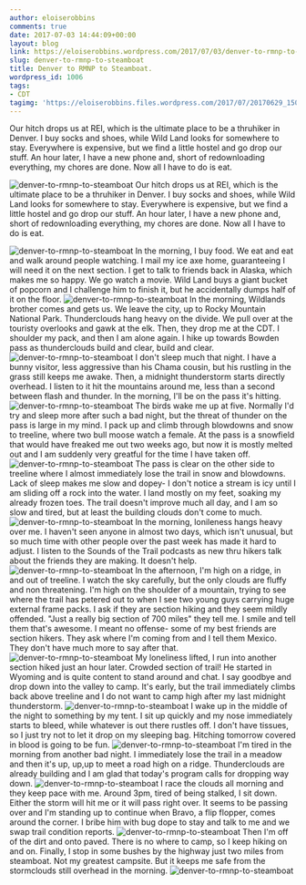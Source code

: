 ```yaml
---
author: eloiserobbins
comments: true
date: 2017-07-03 14:44:09+00:00
layout: blog
link: https://eloiserobbins.wordpress.com/2017/07/03/denver-to-rmnp-to-steamboat/
slug: denver-to-rmnp-to-steamboat
title: Denver to RMNP to Steamboat.
wordpress_id: 1006
tags:
- CDT
tagimg: 'https://eloiserobbins.files.wordpress.com/2017/07/20170629_150419.jpg'
---
```


Our hitch drops us at REI, which is the ultimate place to be a thruhiker in Denver. I buy socks and shoes, while Wild Land looks for somewhere to stay. Everywhere is expensive, but  we find a little hostel and go drop our stuff. An hour later, I have a new phone and, short of redownloading everything, my chores are done. Now all I have to do is eat.


![denver-to-rmnp-to-steamboat](https://eloiserobbins.files.wordpress.com/2017/07/20170629_150419.jpg)
Our hitch drops us at REI, which is the ultimate place to be a thruhiker in Denver. I buy socks and shoes, while Wild Land looks for somewhere to stay. Everywhere is expensive, but  we find a little hostel and go drop our stuff. An hour later, I have a new phone and, short of redownloading everything, my chores are done. Now all I have to do is eat.

![denver-to-rmnp-to-steamboat](https://eloiserobbins.files.wordpress.com/2017/07/20170629_152942.jpg)
In the morning, I buy food. We eat and eat and walk around people watching. I mail my ice axe home, guaranteeing I will need it on the next section. I get to talk to friends back in Alaska, which makes me so happy. We go watch a movie. Wild Land buys a giant bucket of popcorn and I challenge him to finish it, but he accidentally dumps half of it on the floor. 
![denver-to-rmnp-to-steamboat](https://eloiserobbins.files.wordpress.com/2017/07/20170629_154538.jpg)
In the morning, Wildlands brother comes and gets us. We leave the city, up to Rocky Mountain National Park. Thunderclouds hang heavy on the divide. We pull over at the touristy overlooks and gawk at the elk. Then, they drop me at the CDT. I shoulder my pack, and then I am alone again. I hike up towards Bowden pass as thunderclouds build and clear, build and clear.
![denver-to-rmnp-to-steamboat](https://eloiserobbins.files.wordpress.com/2017/07/20170629_160137.jpg)
I don't sleep much that night. I have a bunny visitor, less aggressive than his Chama cousin, but his rustling in the grass still keeps me awake. Then, a midnight thunderstorm starts directly overhead. I listen to it hit the mountains around me, less than a second between flash and thunder. In the morning, I'll be on the pass it's hitting.
![denver-to-rmnp-to-steamboat](https://eloiserobbins.files.wordpress.com/2017/07/20170630_073611.jpg)
The birds wake me up at five. Normally I'd try and sleep more after such a bad night, but the threat of thunder on the pass is large in my mind. I pack up and climb through blowdowns and snow to treeline, where two bull moose watch a female. At the pass is a snowfield that would have freaked me out two weeks ago, but now it is mostly melted out and I am suddenly very greatful for the time I have taken off.
![denver-to-rmnp-to-steamboat](https://eloiserobbins.files.wordpress.com/2017/07/20170630_095513.jpg)
The pass is clear on the other side to treeline where I almost immediately lose the trail in snow and blowdowns. Lack of sleep makes me slow and dopey- I don't notice a stream is icy until I am sliding off a rock into the water. I land mostly on my feet, soaking my already frozen toes. The trail doesn't improve much all day, and I am so slow and tired, but at least the building clouds don't come to much.
![denver-to-rmnp-to-steamboat](https://eloiserobbins.files.wordpress.com/2017/07/20170701_134921.jpg)
In the morning, lonileness hangs heavy over me. I haven't seen anyone in almost two days, which isn't unusual, but so much time with other people over the past week has made it hard to adjust. I listen to the Sounds of the Trail podcasts as new thru hikers talk about the friends they are making. It doesn't help.
![denver-to-rmnp-to-steamboat](https://eloiserobbins.files.wordpress.com/2017/07/20170701_140141.jpg)
In the afternoon, I'm high on a ridge, in and out of treeline. I watch the sky carefully, but the only clouds are fluffy and non threatening. I'm high on the shoulder of a mountain, trying to see where the trail has petered out to when I see two young guys carrying huge external frame packs. I ask if they are section hiking and they seem mildly offended. "Just a really big section of 700 miles" they tell me. I smile and tell them that's  awesome. I meant no offense- some of my best friends are section hikers. They ask where I'm coming from and I tell them Mexico. They don't have much more to say after that.
![denver-to-rmnp-to-steamboat](https://eloiserobbins.files.wordpress.com/2017/07/20170701_155100.jpg)
My loneliness lifted, I run into another section hiked just an hour later. Crowded section of trail! He started in Wyoming and is quite content to stand around and chat. I say goodbye and drop down into the valley to camp. It's early, but the trail immediately climbs back above treeline and I do not want to camp high after my last midnight thunderstorm.
![denver-to-rmnp-to-steamboat](https://eloiserobbins.files.wordpress.com/2017/07/20170701_164359.jpg)
I wake up in the middle of the night to something by my tent. I sit up quickly and my nose immediately starts to bleed, while whatever is out there rustles off. I don't have tissues, so I just try not to let it drop on my sleeping bag. Hitching tomorrow covered in blood is going to be fun.
![denver-to-rmnp-to-steamboat](https://eloiserobbins.files.wordpress.com/2017/07/20170702_080257.jpg)
I'm tired in the morning from another bad night. I immediately lose the trail in a meadow and then it's up, up,up to meet a road high on a ridge. Thunderclouds are already building and I am glad that today's program calls for dropping way down.
![denver-to-rmnp-to-steamboat](https://eloiserobbins.files.wordpress.com/2017/07/20170702_083306.jpg)
I race the clouds all morning and they keep pace with me. Around 3pm, tired of being stalked, I sit down. Either the storm will hit me or it will pass right over. It seems to be passing over and I'm standing up to continue when Bravo, a flip flopper, comes around the corner. I bribe him with bug dope to stay and talk to me and we swap trail condition reports.
![denver-to-rmnp-to-steamboat](https://eloiserobbins.files.wordpress.com/2017/07/20170702_131521.jpg)
Then I'm off of the dirt and onto paved. There is no where to camp, so I keep hiking on and on. Finally, I stop in some bushes by the highway just two miles from steamboat. Not my greatest campsite. But it keeps me safe from the stormclouds still overhead in the morning. 
![denver-to-rmnp-to-steamboat](https://eloiserobbins.files.wordpress.com/2017/07/20170702_100644.jpg)
